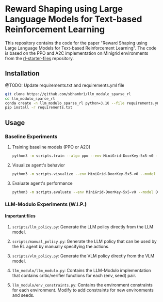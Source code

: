 # Reward Shaping using Large Language Models for Text-based Reinforcement Learning

This repository contains the code for the paper "Reward Shaping using Large Language Models for Text-based Reinforcement Learning". The code is based on the PPO and A2C implementation on Minigrid environments from the [rl-starter-files](https://github.com/lcswillems/rl-starter-files) repository.

## Installation

@TODO: Update requirements.txt and requirements.yml file

```bash
git clone https://github.com/sbhambr1/llm_modulo_sparse_rl
cd llm_modulo_sparse_rl
conda create -n llm_modulo_sparse_rl python=3.10 --file requirements.yml
pip install -r requirements.txt
```

## Usage

### Baseline Experiments

1. Training baseline models (PPO or A2C)

    ```bash
    python3 -m scripts.train --algo ppo --env MiniGrid-DoorKey-5x5-v0 --model DoorKey --save-interval 10 --frames 80000
    ```

2. Visualize agent's behavior

    ```bash
    python3 -m scripts.visualize --env MiniGrid-DoorKey-5x5-v0 --model DoorKey
    ```

3. Evaluate agent's performance

    ```bash
    python3 -m scripts.evaluate --env MiniGrid-DoorKey-5x5-v0 --model DoorKey
    ```

### LLM-Modulo Experiments (W.I.P.)

#### Important files

1. `scripts/llm_policy.py`: Generate the LLM policy directly from the LLM model.

2. `scripts/manual_policy.py`: Generate the LLM policy that can be used by the RL agent by manually specifying the actions.

3. `scripts/vlm_policy.py`: Generate the VLM policy directly from the VLM model.

4. `llm_modulo/llm_modulo.py`: Contains the LLM-Modulo implementation that contains critic/verifier functions for each (env, seed) pair.

5. `llm_modulo/env_constraints.py`: Contains the environment constraints for each environment. Modify to add constraints for new environments and seeds.
